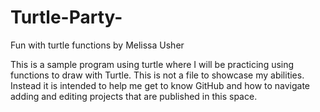 # Turtle-Party-
Fun with turtle functions
by Melissa Usher

This is a sample program using turtle where I will be practicing using functions to draw with Turtle.
This is not a file to showcase my abilities. Instead it is intended to help me get to know GitHub
and how to navigate adding and editing projects that are published in this space.
